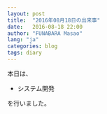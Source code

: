```yaml
---
layout: post
title:  "2016年08月18日の出来事"
date:   2016-08-18 22:00
author: "FUNABARA Masao"
lang: "ja"
categories: blog
tags: diary
---
```


本日は、

* システム開発

を行いました。
